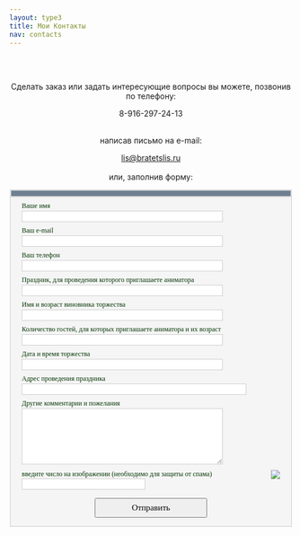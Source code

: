 ```yaml
---
layout: type3
title: Мои Контакты
nav: contacts
---
```

<br><br>
<p><center>
Сделать заказ или задать интересующие вопросы вы можете, позвонив по телефону:

8-916-297-24-13 <br><br> 

написав письмо на e-mail: <br>

lis@bratetslis.ru<br><br>
или, заполнив форму: </center></p>
<center><form action="http://masterform.info/mail.php" method="post"><input type="hidden" name="zagol_soob" value="" />
<div style="width:500px; text-align:left; border:1px solid #CCCCCC; color:#003300; font:12px tahoma, verdana; background:#F5F5F5;">
<div style="text-align:center; background:#708090; border:1px solid #F5F5F5; color:#ffffff; padding:5px 5px 5px 5px;"> </div>
<div style="border-top:solid 1px #CCCCCC; padding:8px 20px 0px 20px;">Ваше имя</div>
<div style="padding:1px 20px 0px 20px;">
<input name="name" type="text" style="width:358px; height:20px; background:#FFFFFF; border:1px solid #CCCCCC; color:#191970;" maxlength="50" />
</div>
<div style="padding:8px 20px 0px 20px;">Ваш e-mail</div>
<div style="padding:1px 20px 0px 20px;">
<input name="e_mail" type="text" style="width:358px; height:20px; background:#FFFFFF; border:1px solid #CCCCCC; color:#191970;" maxlength="50" />
</div>
<div style="padding:8px 20px 0px 20px;">Ваш телефон</div>
<div style="padding:1px 20px 0px 20px;">
<input name="pole_1a" type="text" style="width:358px; height:20px; background:#FFFFFF; border:1px solid #CCCCCC; color:#191970;" maxlength="900" />
<input type="hidden" name="pole_1b" value="Ваш телефон" />
</div>
<div style="padding:8px 20px 0px 20px;">Праздник, для проведения которого приглашаете аниматора</div>
<div style="padding:1px 20px 0px 20px;">
<input name="pole_2a" type="text" style="width:358px; height:20px; background:#FFFFFF; border:1px solid #CCCCCC; color:#191970;" maxlength="900" />
<input type="hidden" name="pole_2b" value="Праздник, для проведения которого приглашаете аниматора" />
</div>
<div style="padding:8px 20px 0px 20px;">Имя и возраст виновника торжества</div>
<div style="padding:1px 20px 0px 20px;">
<input name="pole_3a" type="text" style="width:358px; height:20px; background:#FFFFFF; border:1px solid #CCCCCC; color:#191970;" maxlength="900" />
<input type="hidden" name="pole_3b" value="Имя и возраст виновника торжества" />
</div>
<div style="padding:8px 20px 0px 20px;"> Количество гостей, для которых приглашаете аниматора и их возраст</div>
<div style="padding:1px 20px 0px 20px;">
<input name="pole_4a" type="text" style="width:358px; height:20px; background:#FFFFFF; border:1px solid #CCCCCC; color:#191970;" maxlength="900" />
<input type="hidden" name="pole_4b" value=" Количество гостей, для которых приглашаете аниматора и их возраст" />
</div>
<div style="padding:8px 20px 0px 20px;">Дата и время торжества</div>
<div style="padding:1px 20px 0px 20px;">
<input name="pole_5a" type="text" style="width:358px; height:20px; background:#FFFFFF; border:1px solid #CCCCCC; color:#191970;" maxlength="900" />
<input type="hidden" name="pole_5b" value="Дата и время торжества" />
</div>
<div style="padding:8px 20px 0px 20px;">Адрес проведения праздника</div>
<div style="padding:1px 20px 0px 20px;">
<input name="pole_6a" type="text" style="width:400px; height:20px; background:#FFFFFF; border:1px solid #CCCCCC; color:#191970;" maxlength="900" />
<input type="hidden" name="pole_6b" value="Адрес проведения праздника" />
</div>
<div style="padding:8px 20px 0px 20px;"> Другие комментарии и пожелания</div>
<div style="padding:1px 20px 0px 20px;">
<textarea name="text" style="width:358px; height:100px; background:#FFFFFF; border:1px solid #CCCCCC; color:#191970;"> </textarea>
</div>
<div style="overflow:auto; width:100%;">
<div style="float:left; padding:10px 0px 10px 20px;">введите число на изображении (необходимо для защиты от спама)<br />
<input name="captcha" type="text" style="width:220px; height:20px; background:#FFFFFF; border:1px solid #CCCCCC; color:#191970;" maxlength="5" />
</div>
<div style="float:right; padding:10px 20px 10px 0px;">
<a href="http://masterform.info/"><img border="0" src="http://masterform.info/captcha2.php" /></a>
</div>
</div>
<div style="padding:5px 20px 15px 20px; text-align:center;">
<input type="submit" value="Отправить" style="cursor:pointer; width:200px; height:35px; font:15px tahoma;" />
</div>
</div></form></center><!-- 10:54, 25.11.2011 --
